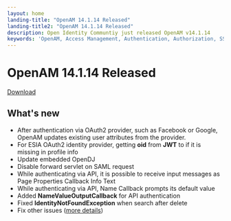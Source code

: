 ```yaml
---
layout: home
landing-title: "OpenAM 14.1.14 Released"
landing-title2: "OpenAM 14.1.14 Released"
description: Open Identity Communtiy just released OpenAM v14.1.14
keywords: 'OpenAM, Access Management, Authentication, Authorization, SSO, Single Sign On, Identity Provider, Open Identity Platform, Release, OAuth2, SAML, API Authentication'
---
```

# OpenAM 14.1.14 Released
[Download](https://github.com/OpenIdentityPlatform/OpenAM/releases/tag/14.1.14)
## What's new
* After authentication via OAuth2 provider, such as Facebook or Google, OpenAM updates existing user attributes from the provider.
* For ESIA OAuth2 identity provider, getting **oid** from **JWT** to if it is missing in profile info
* Update embedded OpenDJ
* Disable forward servlet on SAML request
* While authenticating via API, it is possible to receive input messages as Page Properties Callback Info Text
* While authenticating via API, Name Callback prompts its default value
* Added **NameValueOutputCallback** for API authentication
* Fixed **IdentityNotFoundException** when search after delete
* Fix other issues ([more details](https://github.com/OpenIdentityPlatform/OpenAM/compare/29b1c4246f7fccd6b98f92d56c31a8ef7b4e6a3a...78f38dc49d0e7780aabdc38d1e3a097a3c246758))

